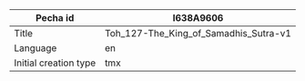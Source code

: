 |Pecha id | I638A9606
| --- | --- 
|Title | Toh_127-The_King_of_Samadhis_Sutra-v1 
|Language | en
|Initial creation type | tmx